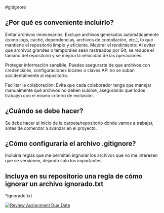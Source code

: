 #gitignore

## ¿Por qué es conveniente incluirlo?

Evitar archivos innecesarios: Excluye archivos generados automáticamente (como logs, caché, dependencias, archivos de compilación, etc.), lo que mantiene el repositorio limpio y eficiente.
Mejorar el rendimiento: Al evitar que archivos grandes o temporales sean rastreados por Git, se reduce el tamaño del repositorio y se mejora la velocidad de las operaciones.

Proteger información sensible: Puedes asegurarte de que archivos con credenciales, configuraciones locales o claves API no se suban accidentalmente al repositorio.

Facilitar la colaboración: Evita que cada colaborador tenga que manejar manualmente qué archivos no deben subirse, asegurando que todos trabajen con el mismo criterio de exclusión.
## ¿Cuándo se debe hacer?

Se debe hacer al inicio de la carpeta/repositorio donde vamos a trabajar, antes de comenzar a avanzar en el proyecto.

## ¿Cómo configuraría el archivo .gitignore?
Incluiria reglas que me permitan ingnorar los archivos que no me interesen que se versionen, dejando solo los importantes.

## Incluya en su repositorio una regla de cómo ignorar un archivo ignorado.txt
*ignorado.txt

[![Review Assignment Due Date](https://classroom.github.com/assets/deadline-readme-button-22041afd0340ce965d47ae6ef1cefeee28c7c493a6346c4f15d667ab976d596c.svg)](https://classroom.github.com/a/kl-E8VQf)

